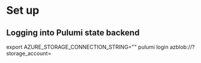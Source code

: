 # Set up
## Logging into Pulumi state backend
export AZURE_STORAGE_CONNECTION_STRING="" pulumi login azblob://?storage_account=